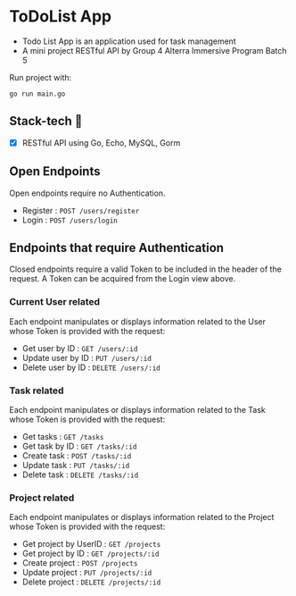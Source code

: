 # ToDoList App
- Todo List App is an application used for task management
- A mini project RESTful API by Group 4 Alterra Immersive Program Batch 5


Run project with: 
```
go run main.go
```

## Stack-tech :dart:
- [x] RESTful API using Go, Echo, MySQL, Gorm

## Open Endpoints

Open endpoints require no Authentication.

* Register : `POST /users/register`
* Login : `POST /users/login`

## Endpoints that require Authentication

Closed endpoints require a valid Token to be included in the header of the request. A Token can be acquired from the Login view above.

### Current User related

Each endpoint manipulates or displays information related to the User whose Token is provided with the request:

- Get user by ID : `GET /users/:id`
- Update user by ID : `PUT /users/:id`
- Delete user by ID : `DELETE /users/:id`

### Task related

Each endpoint manipulates or displays information related to the Task whose Token is provided with the request:

- Get tasks : `GET /tasks`
- Get task by ID : `GET /tasks/:id`
- Create task : `POST /tasks/:id`
- Update task : `PUT /tasks/:id`
- Delete task : `DELETE /tasks/:id`

### Project related

Each endpoint manipulates or displays information related to the Project whose Token is provided with the request:

- Get project by UserID : `GET /projects`
- Get project by ID : `GET /projects/:id`
- Create project : `POST /projects`
- Update project : `PUT /projects/:id`
- Delete project :  `DELETE /projects/:id`


